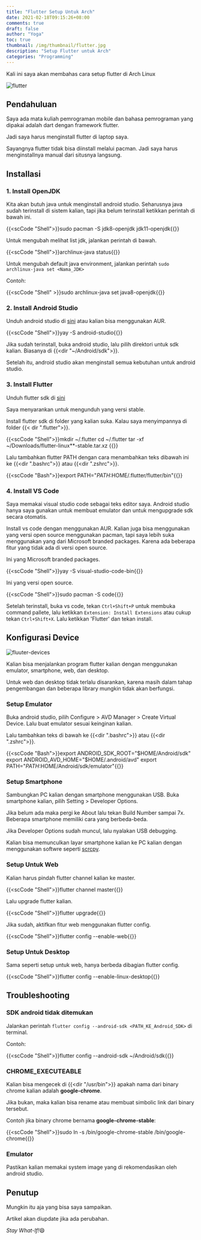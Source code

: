 ```yaml
---
title: "Flutter Setup Untuk Arch"
date: 2021-02-18T09:15:26+08:00
comments: true
draft: false
author: "Yoga"
toc: true
thumbnail: /img/thumbnail/flutter.jpg
description: "Setup Flutter untuk Arch"
categories: "Programming"
---
```


Kali ini saya akan membahas cara setup flutter di Arch Linux

<!--more-->

![flutter](/img/thumbnail/flutter.jpg)

## Pendahuluan

Saya ada mata kuliah pemrograman mobile dan bahasa pemrograman yang dipakai adalah dart dengan framework flutter.

Jadi saya harus menginstall flutter di laptop saya.

Sayangnya flutter tidak bisa diinstall melalui pacman. Jadi saya harus menginstallnya manual dari situsnya langsung.

## Installasi

### 1. Install OpenJDK

Kita akan butuh java untuk menginstall android studio. Seharusnya java sudah terinstall di sistem kalian, tapi jika belum terinstall
ketikkan perintah di bawah ini.

{{<scCode "Shell">}}sudo pacman -S jdk8-openjdk jdk11-openjdk{{</scCode>}}

Untuk mengubah melihat list jdk, jalankan perintah di bawah.

{{<scCode "Shell">}}archlinux-java status{{</scCode>}}

Untuk mengubah default java environment, jalankan perintah ``sudo archlinux-java set <Nama_JDK>``

Contoh:

{{<scCode "Shell" >}}sudo archlinux-java set java8-openjdk{{</scCode>}}

### 2. Install Android Studio

Unduh android studio di [sini](https://developer.android.com/studio/) atau kalian bisa menggunakan AUR.

{{<scCode "Shell">}}yay -S android-studio{{</scCode>}}

Jika sudah terinstall, buka android studio, lalu pilih direktori untuk sdk kalian. Biasanya di {{<dir "~/Android/sdk">}}.

Setelah itu, android studio akan menginstall semua kebutuhan untuk android studio.

### 3. Install Flutter

Unduh flutter sdk di [sini](https://flutter.dev/docs/development/tools/sdk/releases?tab=linux)

Saya menyarankan untuk mengunduh yang versi stable.

Install flutter sdk di folder yang kalian suka. Kalau saya menyimpannya di folder {{< dir ".flutter">}}.

{{<scCode "Shell">}}mkdir ~/.flutter
cd ~/.flutter
tar -xf ~/Downloads/flutter-linux*\*-stable.tar.xz
{{</scCode>}}

Lalu tambahkan flutter PATH dengan cara menambahkan teks dibawah ini ke {{<dir ".bashrc">}} atau {{<dir ".zshrc">}}.

{{<scCode "Bash">}}export PATH="${PATH}:$HOME/.flutter/flutter/bin"{{</scCode>}}

### 4. Install VS Code

Saya memakai visual studio code sebagai teks editor saya. Android studio hanya saya gunakan untuk membuat emulator dan untuk
mengupgrade sdk secara otomatis.

Install vs code dengan menggunakan AUR. Kalian juga bisa menggunakan yang versi open source menggunakan pacman, tapi saya lebih suka
menggunakan yang dari Microsoft branded packages. Karena ada beberapa fitur yang tidak ada di versi open source.

Ini yang Microsoft branded packages.

{{<scCode "Shell">}}yay -S visual-studio-code-bin{{</scCode>}}

Ini yang versi open source.

{{<scCode "Shell">}}sudo pacman -S code{{</scCode>}}

Setelah terinstall, buka vs code, tekan `Ctrl+Shift+P` untuk membuka command pallete, lalu ketikkan `Extension: Install Extensions` atau cukup tekan `Ctrl+Shift+X`.
Lalu ketikkan 'Flutter' dan tekan install.

## Konfigurasi Device

![fluuter-devices](/img/list-flutter-devices.png)

Kalian bisa menjalankan program flutter kalian dengan menggunakan emulator, smartphone, web, dan desktop.

Untuk web dan desktop tidak terlalu disarankan, karena masih dalam tahap pengembangan dan beberapa library mungkin tidak akan berfungsi.

### Setup Emulator

Buka android studio, pilih Configure > AVD Manager > Create Virtual Device. Lalu buat emulator sesuai keinginan kalian.

Lalu tambahkan teks di bawah ke {{<dir ".bashrc">}} atau {{<dir ".zshrc">}}.

{{<scCode "Bash">}}export ANDROID_SDK_ROOT="$HOME/Android/sdk"
export ANDROID_AVD_HOME="$HOME/.android/avd"
export PATH="${PATH}:$HOME/Android/sdk/emulator"{{</scCode>}}

### Setup Smartphone


Sambungkan PC kalian dengan smartphone menggunakan USB. Buka smartphone kalian, pilih Setting > Developer Options. 

Jika belum ada maka pergi ke About lalu tekan Build Number sampai 7x. Beberapa smartphone memiliki cara yang berbeda-beda.

Jika Developer Options sudah muncul, lalu nyalakan USB debugging.

Kalian bisa memunculkan layar smartphone kalian ke PC kalian dengan menggunakan softwre seperti [scrcpy](https://github.com/Genymobile/scrcpy).

### Setup Untuk Web

Kalian harus pindah flutter channel kalian ke master.

{{<scCode "Shell">}}flutter channel master{{</scCode>}}

Lalu upgrade flutter kalian.

{{<scCode "Shell">}}flutter upgrade{{</scCode>}}

Jika sudah, aktifkan fitur web menggunakan flutter config.

{{<scCode "Shell">}}flutter config --enable-web{{</scCode>}}

### Setup Untuk Desktop

Sama seperti setup untuk web, hanya berbeda dibagian flutter config.

{{<scCode "Shell">}}flutter config --enable-linux-desktop{{</scCode>}}

## Troubleshooting

### SDK android tidak ditemukan

Jalankan perintah `flutter config --android-sdk <PATH_KE_Android_SDK>` di terminal.

Contoh: 

{{<scCode "Shell">}}flutter config --android-sdk ~/Android/sdk{{</scCode>}}

### CHROME_EXECUTEABLE

Kalian bisa mengecek di {{<dir "/usr/bin">}} apakah nama dari binary chrome kalian adalah **google-chrome**.

Jika bukan, maka kalian bisa rename atau membuat simbolic link dari binary tersebut.

Contoh jika binary chrome bernama **google-chrome-stable**:

{{<scCode "Shell">}}sudo ln -s /bin/google-chrome-stable /bin/google-chrome{{</scCode>}}

### Emulator 

Pastikan kalian memakai system image yang di rekomendasikan oleh android studio.

## Penutup

Mungkin itu aja yang bisa saya sampaikan.

Artikel akan diupdate jika ada perubahan.

_Stay What-If!_:smile:
